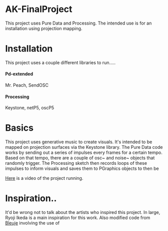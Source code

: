 # AK-FinalProject
This project uses Pure Data and Processing. The intended use is for an installation using projection mapping.

# Installation
This project uses a couple different libraries to run.....
#### Pd-extended
Mr. Peach, SendOSC
#### Processing
Keystone, netP5, oscP5

# Basics
This project uses generative music to create visuals. It's intended to be mapped on projection surfaces via the Keystone library. 
The Pure Data code works by sending out a series of impulses every frames for a certain tempo. Based on that tempo, there are a couple of osc~ and noise~ objects that randomly trigger. The Processing sketch then records loops of these impulses to inform visuals and saves them to PGraphics objects to then be

[Here](https://vimeo.com/268629736) is a video of the project running.

# Inspiration..
It'd be wrong not to talk about the artists who inspired this project. In large, Ryoji Ikeda is a main inspiration for this work. Also modified code from [Bleuje](https://gist.github.com/Bleuje/75347b04a29bb8442fe88f2f5aed2ee1) involving the use of 
